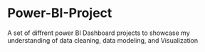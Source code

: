 # Power-BI-Project
A set of diffrent power BI Dashboard projects to showcase my understanding of data cleaning, data modeling, and Visualization
